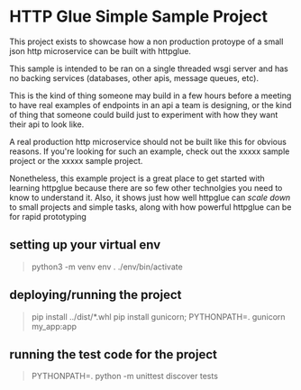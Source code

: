 # HTTP Glue Simple Sample Project

This project exists to showcase how a non production protoype of a small json http microservice can be built with httpglue.

This sample is intended to be ran on a single threaded wsgi server and has no backing services (databases, other apis, message queues, etc).

This is the kind of thing someone may build in a few hours before a meeting to have real examples of endpoints in an api a team is designing, or the kind of thing that someone could build just to experiment with how they want their api to look like.

A real production http microservice should not be built like this for obvious reasons. If you're looking for such an example, check out the xxxxx sample project or the xxxxx sample project.

Nonetheless, this example project is a great place to get started with learning httpglue because there are so few other technolgies you need to know to understand it. Also, it shows just how well httpglue can *scale down* to small projects and simple tasks, along with how powerful httpglue can be for rapid prototyping

## setting up your virtual env

> python3 -m venv env
> . ./env/bin/activate

## deploying/running the project

> pip install ../dist/*.whl
> pip install gunicorn; PYTHONPATH=. gunicorn my_app:app

## running the test code for the project

> PYTHONPATH=. python -m unittest discover tests